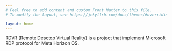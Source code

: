 ```yaml
---
# Feel free to add content and custom Front Matter to this file.
# To modify the layout, see https://jekyllrb.com/docs/themes/#overriding-theme-defaults

layout: home
---
```


RDVR (Remote Desctop Virtual Reality) is a project that implement Microsoft RDP protocol for Meta Horizon OS.
